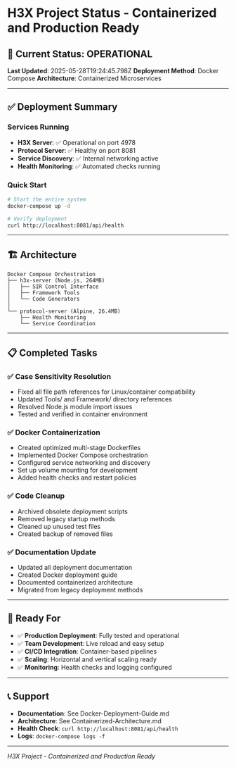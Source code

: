 # H3X Project Status - Containerized and Production Ready

## 🎯 Current Status: OPERATIONAL

**Last Updated**: 2025-05-28T19:24:45.798Z
**Deployment Method**: Docker Compose
**Architecture**: Containerized Microservices

---

## ✅ Deployment Summary

### Services Running
- **H3X Server**: ✅ Operational on port 4978
- **Protocol Server**: ✅ Healthy on port 8081
- **Service Discovery**: ✅ Internal networking active
- **Health Monitoring**: ✅ Automated checks running

### Quick Start
```bash
# Start the entire system
docker-compose up -d

# Verify deployment
curl http://localhost:8081/api/health
```

---

## 🏗️ Architecture

```
Docker Compose Orchestration
├── h3x-server (Node.js, 264MB)
│   ├── SIR Control Interface
│   ├── Framework Tools
│   └── Code Generators
│
└── protocol-server (Alpine, 26.4MB)
    ├── Health Monitoring
    └── Service Coordination
```

---

## 📋 Completed Tasks

### ✅ Case Sensitivity Resolution
- Fixed all file path references for Linux/container compatibility
- Updated Tools/ and Framework/ directory references
- Resolved Node.js module import issues
- Tested and verified in container environment

### ✅ Docker Containerization
- Created optimized multi-stage Dockerfiles
- Implemented Docker Compose orchestration
- Configured service networking and discovery
- Set up volume mounting for development
- Added health checks and restart policies

### ✅ Code Cleanup
- Archived obsolete deployment scripts
- Removed legacy startup methods  
- Cleaned up unused test files
- Created backup of removed files

### ✅ Documentation Update
- Updated all deployment documentation
- Created Docker deployment guide
- Documented containerized architecture
- Migrated from legacy deployment methods

---

## 🚀 Ready For

- ✅ **Production Deployment**: Fully tested and operational
- ✅ **Team Development**: Live reload and easy setup
- ✅ **CI/CD Integration**: Container-based pipelines
- ✅ **Scaling**: Horizontal and vertical scaling ready
- ✅ **Monitoring**: Health checks and logging configured

---

## 📞 Support

- **Documentation**: See Docker-Deployment-Guide.md
- **Architecture**: See Containerized-Architecture.md
- **Health Check**: `curl http://localhost:8081/api/health`
- **Logs**: `docker-compose logs -f`

---

*H3X Project - Containerized and Production Ready*
